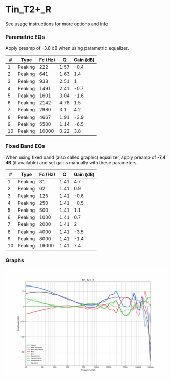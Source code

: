 # Tin_T2+_R
See [usage instructions](https://github.com/jaakkopasanen/AutoEq#usage) for more options and info.

### Parametric EQs
Apply preamp of -3.8 dB when using parametric equalizer.

|   # | Type    |   Fc (Hz) |    Q |   Gain (dB) |
|-----|---------|-----------|------|-------------|
|   1 | Peaking |       222 | 1.57 |        -0.4 |
|   2 | Peaking |       641 | 1.63 |         1.4 |
|   3 | Peaking |       938 | 2.51 |         1   |
|   4 | Peaking |      1491 | 2.41 |        -0.7 |
|   5 | Peaking |      1601 | 3.04 |        -1.6 |
|   6 | Peaking |      2142 | 4.78 |         1.5 |
|   7 | Peaking |      2980 | 3.1  |         4.2 |
|   8 | Peaking |      4667 | 1.91 |        -3.9 |
|   9 | Peaking |      5500 | 1.14 |        -6.5 |
|  10 | Peaking |     10000 | 0.22 |         3.8 |

### Fixed Band EQs
When using fixed band (also called graphic) equalizer, apply preamp of **-7.4 dB** (if available) and set gains manually with these parameters.

|   # | Type    |   Fc (Hz) |    Q |   Gain (dB) |
|-----|---------|-----------|------|-------------|
|   1 | Peaking |        31 | 1.41 |         4.7 |
|   2 | Peaking |        62 | 1.41 |         0.9 |
|   3 | Peaking |       125 | 1.41 |        -0.6 |
|   4 | Peaking |       250 | 1.41 |        -0.5 |
|   5 | Peaking |       500 | 1.41 |         1.1 |
|   6 | Peaking |      1000 | 1.41 |         0.7 |
|   7 | Peaking |      2000 | 1.41 |         2   |
|   8 | Peaking |      4000 | 1.41 |        -3.5 |
|   9 | Peaking |      8000 | 1.41 |        -1.4 |
|  10 | Peaking |     16000 | 1.41 |         7.4 |

### Graphs
![](./Tin_T2+_R.png)
